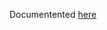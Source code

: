 Documentented [here](/docs/test_cases/performance/8_node_maintenance_test/8_node_maintenance_test.md)